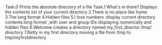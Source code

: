 Task.0 Prints the absolute directory of a file
Task.1 What's in there? Displays the contents list of your current directory
2.There is no place like home
3.The long format
4.Hidden files
5.I love numbers :display current directory contents:long format ,with user and group IDs displaying numerically and hidden files
6.Welcome creates a directory named my_first_director /tmp/ directory
7.Betty in my first directory moving a file from /tmp to tmp/myfirstdirectory

